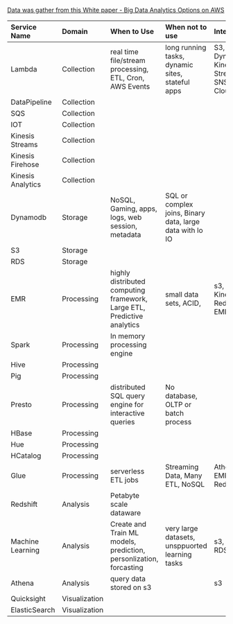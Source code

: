 
[Data was gather from this White paper - Big Data Analytics Options on AWS](https://d0.awsstatic.com/whitepapers/Big_Data_Analytics_Options_on_AWS.pdf)




| Service Name       | Domain        |  When to Use                                           | When not to use                                     | Integrations      |
|:-------------------|:--------------|:-------------------------------------------------------|:--------------------------------------------------- |:------------------|
| Lambda             | Collection    | real time file/stream processing, ETL, Cron, AWS Events| long running tasks, dynamic sites, stateful apps    |S3, DynamoDB, Kinesis Data Streams, SNS , and CloudWatch|
| DataPipeline       | Collection    ||||
| SQS                | Collection    ||||
| IOT                | Collection    ||||
| Kinesis Streams    | Collection    ||||
| Kinesis Firehose   | Collection    ||||
| Kinesis Analytics  | Collection    ||||
| Dynamodb           | Storage       | NoSQL, Gaming, apps, logs, web session, metadata| SQL or complex joins, Binary data, large data with lo IO||
| S3                 | Storage       ||||
| RDS                | Storage       ||||
| EMR                | Processing    | highly distributed computing framework, Large ETL, Predictive analytics | small data sets, ACID,  | s3, DDB, Kinesis, Redshift, EMR |
| Spark              | Processing    | In memory processing engine                           |||
| Hive               | Processing    ||||
| Pig                | Processing    ||||
| Presto             | Processing    | distributed SQL query engine for interactive queries  | No database, OLTP or batch process    ||  
| HBase              | Processing    ||||
| Hue                | Processing    ||||
| HCatalog           | Processing    ||||
| Glue               | Processing    | serverless ETL jobs | Streaming Data, Many ETL, NoSQL | Athena, EMR and Redshift|
| Redshift           | Analysis      | Petabyte scale dataware |||
| Machine Learning   | Analysis      | Create and Train ML models, prediction, personlization, forcasting| very large datasets, unsppuorted learning tasks| s3, Redshift, RDS |
| Athena             | Analysis      | query data stored on s3||s3|
| Quicksight         | Visualization ||||
| ElasticSearch      | Visualization ||||




